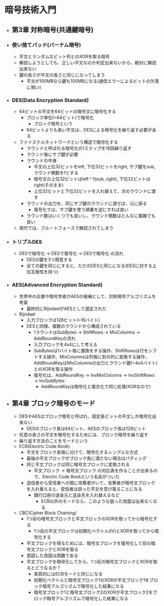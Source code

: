 # 暗号技術入門
- ## 第3章 対称暗号(共通鍵暗号)
- ### 使い捨てパッド(バーナム暗号)
	- 平文とランダムなビット列とのXORを取る暗号
	- 解読しようとしても、正しい平文なのか判定出来ないから、絶対に解読出来ない
	- 鍵の長さが平文の長さと同じになってしまう
		- 平文が100MBなら鍵も100MBになる(通信エラーによるビットの欠落に弱い)
- ### DES(Data Encryption Standard)
	- 64ビットの平文を64ビットの暗号文に暗号化する
		- ブロック単位(=64ビット)で暗号化
			- ブロック暗号という
		- 64ビットよりも長い平文は、DESによる暗号化を繰り返す必要がある
	- ファイステルネットワークという構造で暗号化する
		- ラウンドと呼ばれる暗号化の1ステップを16回繰り返す
		- ラウンド毎にサブ鍵が必要
		- ラウンドの中身
			- 平文の上位32ビットをleft, 下位32ビットをright, サブ鍵をsub, ラウンド関数をfとする
			- 暗号文の上位32ビットはleft ^ f(sub, right), 下位32ビットはright(そのまま)
			- 上位32ビットと下位32ビットを入れ替えて、次のラウンドに渡す
		- ラウンドの出力を、同じサブ鍵のラウンドに渡せば、元に戻る
			- 復号化では、サブ鍵を使う順番を逆にすれば良い
		- ラウンド数はいくつでも良いし、ラウンド関数はどんなに複雑でも良い
	- 現代では、ブルートフォースで解読されてしまう
- ### トリプルDES
	- DESで暗号化 → DESで復号化 → DESで暗号化 の流れ
		- DESの鍵を3つ用意する
		- 全ての鍵を同じにすると、ただのDESと同じになる(DESに対する上位互換性を持つ)
- ### AES(Advanced Encryption Standard)
	- 世界中の企業や暗号学者がAESの候補として、対称暗号アルゴリズムを考案
		- 最終的にRijndaelがAESとして選定された
	- Rijndael
		- 入力ブロックは128ビット(=16バイト)
		- DESと同様、複数のラウンドから構成されている
			- 1ラウンドはSubBytes → ShiftRows → MixColumns → AddRoundKeyの流れ
			- 入力ブロックを4x4にして考える
			- SubBytesは1バイト毎に置換をする操作、ShiftRowsは行をシフトする操作、MixColumnsは列毎に別の列に変換する操作、AddRoundKeyはMixColumnsの出力とラウンド鍵(=4x4バイト)とのXORを取る操作
			- 復号化は、AddRoundKey → InvMixColumns → InvShiftRows → InvSubBytes
				- AddRoundKeyは暗号化と複合化で同じ処理(XORなので)
- ## 第4章 ブロック暗号のモード
	- DESやAESはブロック暗号と呼ばれ、固定長ビットの平文しか暗号化出来ない
		- DESのブロック長は64ビット、AESのブロック長は128ビット
	- 任意の長さの平文を暗号化するためには、ブロック暗号を繰り返す
	- 繰り返す方法のことをモードという
	- ECB(Electric Code Book)
		- 平文をブロック長毎に分けて、暗号化するシンプルな方式
		- 最後の平文ブロックがブロック長に満たない場合はパディング
		- 同じ平文ブロックは同じ暗号文ブロックに変換される
			- 平文ブロック → 暗号文ブロック の対応表を作ることが出来るので、Electric Code Bookという名前がついた
		- 送信者から受信者への間に攻撃者がいて、攻撃者が暗号文ブロックを入れ替えると、受信者は誤った平文を受け取ることになる
			- 銀行口座の送金元と送金先を入れ替えるなど
				- ECB以外のモードなら、このような狙った改竄は出来なくなる
	- CBC(Cipher Block Chaining)
		- 1つ前の暗号文ブロックと平文ブロックのXORを取ってから暗号化する
			- 1つ目の平文ブロックは初期化ベクトル(IV)とXORを取ってから暗号化する
		- 平文ブロックを得るためには、暗号文ブロックを復号化して前の暗号文ブロックとXORを取る
		- 意図した改竄は困難である
		- 平文ブロックを暗号化してから、1つ前の暗号文ブロックとXORを取るとどうなるか？
			- 実質的にはECBモードと同じになる
			- 初期化ベクトルと暗号文ブロック1のXORが平文ブロック1をブロック暗号アルゴリズムで暗号化した結果になる
			- 暗号文ブロック1と暗号文ブロック2のXORが平文ブロック2をブロック暗号アルゴリズムで暗号化した結果になる